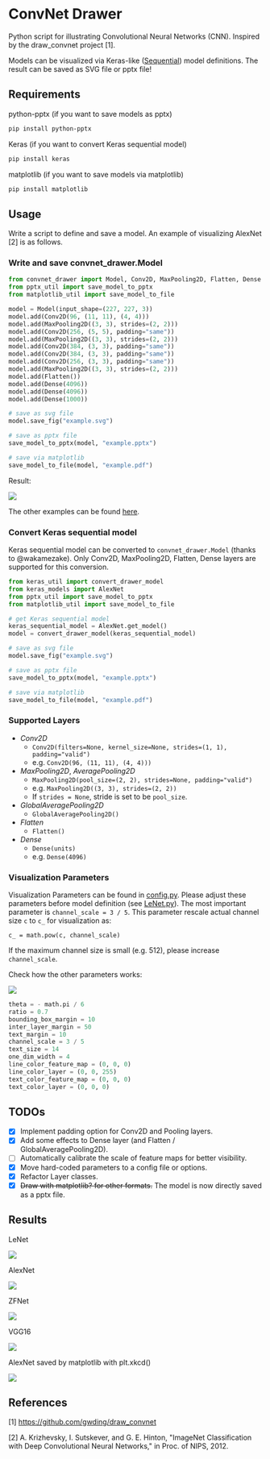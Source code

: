 # ConvNet Drawer

Python script for illustrating Convolutional Neural Networks (CNN).
Inspired by the draw_convnet project [1].

Models can be visualized via Keras-like ([Sequential](https://keras.io/models/sequential/)) model definitions.
The result can be saved as SVG file or pptx file!

## Requirements
python-pptx (if you want to save models as pptx)

```sh
pip install python-pptx
```

Keras (if you want to convert Keras sequential model)

```sh
pip install keras
```

matplotlib (if you want to save models via matplotlib)

```bash
pip install matplotlib
```

## Usage
Write a script to define and save a model. An example of visualizing AlexNet [2] is as follows.

### Write and save convnet_drawer.Model

```python
from convnet_drawer import Model, Conv2D, MaxPooling2D, Flatten, Dense
from pptx_util import save_model_to_pptx
from matplotlib_util import save_model_to_file

model = Model(input_shape=(227, 227, 3))
model.add(Conv2D(96, (11, 11), (4, 4)))
model.add(MaxPooling2D((3, 3), strides=(2, 2)))
model.add(Conv2D(256, (5, 5), padding="same"))
model.add(MaxPooling2D((3, 3), strides=(2, 2)))
model.add(Conv2D(384, (3, 3), padding="same"))
model.add(Conv2D(384, (3, 3), padding="same"))
model.add(Conv2D(256, (3, 3), padding="same"))
model.add(MaxPooling2D((3, 3), strides=(2, 2)))
model.add(Flatten())
model.add(Dense(4096))
model.add(Dense(4096))
model.add(Dense(1000))

# save as svg file
model.save_fig("example.svg")

# save as pptx file
save_model_to_pptx(model, "example.pptx")

# save via matplotlib
save_model_to_file(model, "example.pdf")
```

Result:

<img src="examples/AlexNet.svg">

The other examples can be found [here](examples).

### Convert Keras sequential model
Keras sequential model can be converted to `convnet_drawer.Model` (thanks to @wakamezake).
Only Conv2D, MaxPooling2D, Flatten, Dense layers are supported for this conversion.

```python
from keras_util import convert_drawer_model
from keras_models import AlexNet
from pptx_util import save_model_to_pptx
from matplotlib_util import save_model_to_file

# get Keras sequential model
keras_sequential_model = AlexNet.get_model()
model = convert_drawer_model(keras_sequential_model)

# save as svg file
model.save_fig("example.svg")

# save as pptx file
save_model_to_pptx(model, "example.pptx")

# save via matplotlib
save_model_to_file(model, "example.pdf")
```

### Supported Layers

- *Conv2D*
  - ```Conv2D(filters=None, kernel_size=None, strides=(1, 1), padding="valid")```
  - e.g. `Conv2D(96, (11, 11), (4, 4)))`
- *MaxPooling2D*, *AveragePooling2D*
  - ```MaxPooling2D(pool_size=(2, 2), strides=None, padding="valid")```
  - e.g. `MaxPooling2D((3, 3), strides=(2, 2))`
  - If `strides = None`, stride is set to be `pool_size`.
- *GlobalAveragePooling2D*
  - ```GlobalAveragePooling2D()```
- *Flatten*
  - ```Flatten()```
- *Dense*
  - ```Dense(units)```
  - e.g. `Dense(4096)`

### Visualization Parameters
Visualization Parameters can be found in [config.py](config.py).
Please adjust these parameters before model definition (see [LeNet.py](examples/LeNet.py)).
The most important parameter is `channel_scale = 3 / 5`.
This parameter rescale actual channel size `c` to `c_` for visualization as:

```c_ = math.pow(c, channel_scale)```

If the maximum channel size is small (e.g. 512), please increase `channel_scale`.

Check how the other parameters works:

<img src="parameters.png">

```python
theta = - math.pi / 6
ratio = 0.7
bounding_box_margin = 10
inter_layer_margin = 50
text_margin = 10
channel_scale = 3 / 5
text_size = 14
one_dim_width = 4
line_color_feature_map = (0, 0, 0)
line_color_layer = (0, 0, 255)
text_color_feature_map = (0, 0, 0)
text_color_layer = (0, 0, 0)
```


## TODOs
- [x] Implement padding option for Conv2D and Pooling layers.
- [x] Add some effects to Dense layer (and Flatten / GlobalAveragePooling2D).
- [ ] Automatically calibrate the scale of feature maps for better visibility.
- [x] Move hard-coded parameters to a config file or options.
- [x] Refactor Layer classes.
- [x] ~~Draw with matplotlib? for other formats.~~ The model is now directly saved as a pptx file.

## Results
LeNet

<img src="examples/LeNet.svg">

AlexNet

<img src="examples/AlexNet.svg">

ZFNet

<img src="examples/ZFNet.svg">

VGG16

<img src="examples/VGG16.svg">

AlexNet saved by matplotlib with plt.xkcd()

<img src="examples/AlexNet_xkcd.png">

## References
[1] https://github.com/gwding/draw_convnet

[2] A. Krizhevsky, I. Sutskever, and G. E. Hinton, "ImageNet Classification with Deep Convolutional Neural Networks," in Proc. of NIPS, 2012.